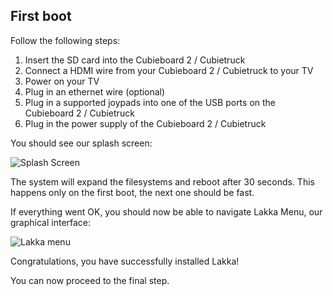 ## First boot

Follow the following steps:

1.  Insert the SD card into  the Cubieboard 2 / Cubietruck
2.  Connect a HDMI wire from your Cubieboard 2 / Cubietruck to your TV
3.  Power on your TV
4.  Plug in an ethernet wire (optional)
5.  Plug in a supported joypads into one of the USB ports on the Cubieboard 2 / Cubietruck
6.  Plug in the power supply of the Cubieboard 2 / Cubietruck

You should see our splash screen:

![Splash Screen](/images/splash.png)

The system will expand the filesystems and reboot after 30 seconds. This happens only on the first boot, the next one should be fast.

If everything went OK, you should now be able to navigate Lakka Menu, our graphical interface:

![Lakka menu](/images/lakkamenu.png)

Congratulations, you have successfully installed Lakka!

You can now proceed to the final step.
